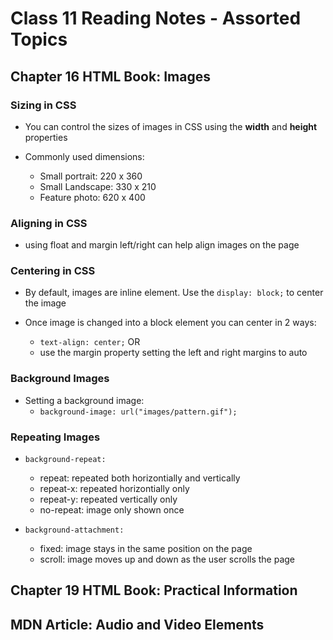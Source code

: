 # Class 11 Reading Notes - Assorted Topics

## Chapter 16 HTML Book: Images

### Sizing in CSS

- You can control the sizes of images in CSS using the **width** and **height** properties

- Commonly used dimensions:
  - Small portrait: 220 x 360
  - Small Landscape: 330 x 210
  - Feature photo: 620 x 400

### Aligning in CSS

- using float and margin left/right can help align images on the page

### Centering in CSS

- By default, images are inline element. Use the `display: block;` to center the image

- Once image is changed into a block element you can center in 2 ways:
  - `text-align: center;`  OR
  - use the margin property setting the left and right margins to auto

### Background Images

- Setting a background image:
  - `background-image: url("images/pattern.gif");`

### Repeating Images

- `background-repeat:`
  - repeat: repeated both horizontially and vertically
  - repeat-x: repeated horizontially only
  - repeat-y: repeated vertically only
  - no-repeat: image only shown once

- `background-attachment:`
  - fixed: image stays in the same position on the page
  - scroll: image moves up and down as the user scrolls the page


## Chapter 19 HTML Book: Practical Information


## MDN Article: Audio and Video Elements